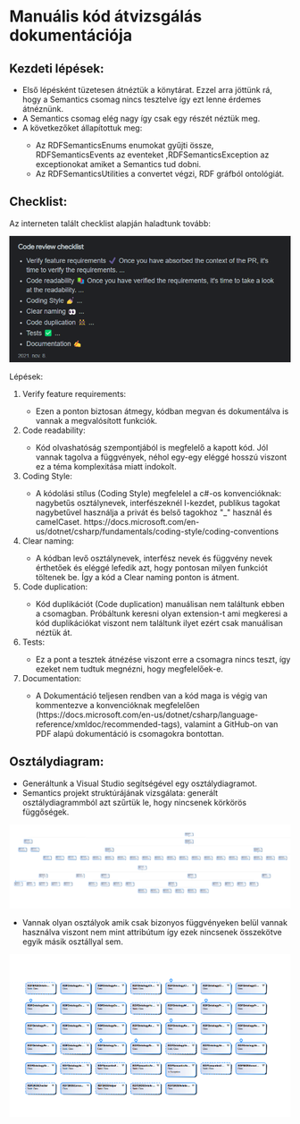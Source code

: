 # Manuális kód átvizsgálás dokumentációja 


## Kezdeti lépések:
 <ul>
    <li>Első lépésként tüzetesen átnéztük a könytárat. Ezzel arra jöttünk rá, hogy a Semantics csomag nincs tesztelve így ezt lenne érdemes átnéznünk.</li>
     <li>A Semantics csomag elég nagy így csak egy részét néztük meg.</li>
     <li>A következőket állapítottuk meg:</li>
     <ul>
     <li> Az RDFSemanticsEnums enumokat gyűjti össze, RDFSemanticsEvents az eventeket ,RDFSemanticsException az exceptionokat amiket a Semantics tud dobni.
     <li>Az RDFSemanticsUtilities a convertet végzi, RDF gráfból ontológiát.</li>
     </ul>
 </ul>
 
## Checklist:
<p>Az interneten talált checklist alapján haladtunk tovább:</p>

![Code review checklist](images\manual_code_review\code_review_steps.png)

<p>Lépések:</p>

<ol>
    <li>Verify feature requirements:</li>
    <ul>
        <li>Ezen a ponton biztosan átmegy, kódban megvan és dokumentálva is vannak a megvalósított funkciók. </li>
    </ul>
    <li>Code readability:</li>
    <ul>
        <li>Kód olvashatóság szempontjából is megfelelő a kapott kód. Jól vannak tagolva a függvények, néhol egy-egy eléggé hosszú viszont ez a téma komplexitása miatt indokolt. </li>
    </ul>
    <li>Coding Style:</li>
    <ul>
        <li>A kódolási stílus (Coding Style) megfelelel a c#-os konvencióknak: nagybetűs osztálynevek, interfészeknél I-kezdet, publikus tagokat nagybetűvel használja a privát és belső tagokhoz "_" használ és camelCaset.
<a>https://docs.microsoft.com/en-us/dotnet/csharp/fundamentals/coding-style/coding-conventions</a> </li>
    </ul>
    <li>Clear naming:</li>
    <ul>
        <li>A kódban levő osztálynevek, interfész nevek és függvény nevek érthetőek és eléggé lefedik azt, hogy pontosan milyen funkciót töltenek be. Így a kód a Clear naming ponton is átment. </li>
    </ul>
    <li>Code duplication:</li>
    <ul>
        <li>Kód duplikációt (Code duplication) manuálisan nem találtunk ebben a csomagban.
Próbáltunk keresni olyan extension-t ami megkeresi a kód duplikációkat viszont nem találtunk ilyet ezért csak manuálisan néztük át. </li>
    </ul>
    <li>Tests:</li>
    <ul>
        <li>Ez a pont a tesztek átnézése viszont erre a csomagra nincs teszt, így ezeket nem tudtuk megnézni, hogy megfelelőek-e. </li>
    </ul>
    <li>Documentation:</li>
    <ul>
        <li>A Dokumentáció teljesen rendben van a kód maga is végig van kommentezve a konvencióknak megfelelően
(<a>https://docs.microsoft.com/en-us/dotnet/csharp/language-reference/xmldoc/recommended-tags</a>), valamint a GitHub-on van PDF alapú dokumentáció is csomagokra bontottan. </li>
    </ul>
</ol>

## Osztálydiagram:
<ul>
    <li>Generáltunk a Visual Studio segítségével egy osztálydiagramot.</li>
    <li>Semantics projekt struktúrájának vizsgálata: generált osztálydiagrammból azt szűrtük le, hogy nincsenek körkörös függőségek.</li>
</ul>

![Class diagram #1](images\manual_code_review\class_diagram_2.png)

<ul>
    <li>Vannak olyan osztályok amik csak bizonyos függvényeken belül vannak használva viszont nem mint attribútum így ezek nincsenek összekötve egyik másik osztállyal sem.</li>
</ul>

![Class diagram #2](images\manual_code_review\class_diagram.png)